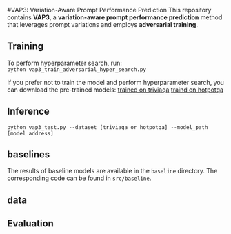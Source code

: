 #VAP3: Variation-Aware Prompt Performance Prediction
This repository contains **VAP3**, a **variation-aware prompt performance prediction** method that leverages prompt variations and employs **adversarial training**.

## **Training**  
To perform hyperparameter search, run:  
```python vap3_train_adversarial_hyper_search.py```

If you prefer not to train the model and perform hyperparameter search, you can download the pre-trained models:
[trained on triviaqa]()
[traind on hotpotqa]()

## Inference
```python vap3_test.py --dataset [triviaqa or hotpotqa] --model_path [model address]```

## baselines
The results of baseline models are available in the ```baseline``` directory. The corresponding code can be found in ```src/baseline```.


## data

## Evaluation
